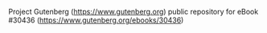 Project Gutenberg (https://www.gutenberg.org) public repository for eBook #30436 (https://www.gutenberg.org/ebooks/30436)
